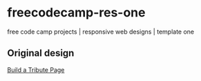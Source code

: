 # freecodecamp-res-one
free code camp projects | responsive web designs | template one
## Original design 
[Build a Tribute Page](https://codepen.io/freeCodeCamp/full/zNqgVx)

